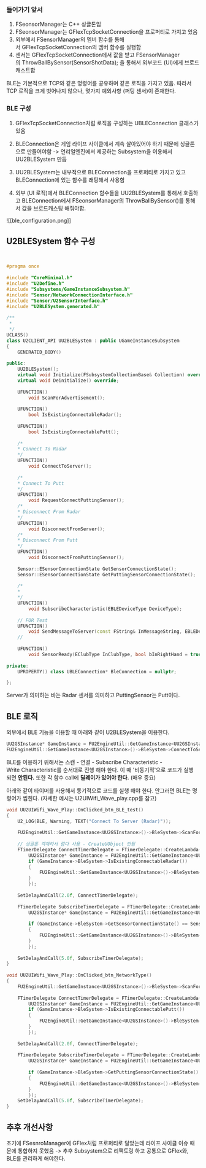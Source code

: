 
### 들어가기 앞서

1. FSeonsorManager는 C++ 싱글톤임
2. FSeonsorManager는 GFlexTcpSocketConnection을 프로퍼티로 가지고 있음
3. 외부에서 FSensorManager의 멤버 함수를 통해서 GFlexTcpSocketConnection의 멤버 함수를 실행함
4. 센서는 GFlexTcpSocketConnection에서 값을 받고 FSensorManager의 ThrowBallBySensor(SensorShotData); 을 통해서 외부코드 (UI)에게 브로드캐스트함

BLE는 기본적으로 TCP와 같은 명령어를 공유하며 같은 로직을 가지고 있음. 따라서 TCP 로직을 크게 벗어나지 않으나, 몇가지 예외사항 (퍼팅 센서)이 존재한다.

### BLE 구성

1. GFlexTcpSocketConnection처럼 로직을 구성하는 UBLEConnection 클래스가 있음
   
2. BLEConnection은 게임 라이프 사이클에서 계속 살아있어야 하기 때문에 싱글톤으로 만들어야함 -> 언리얼엔진에서 제공하는 Subsystem을 이용해서 UU2BLESystem 만듬
   
3. UU2BLESystem는 내부적으로 BLEConnection을 프로퍼티로 가지고 있고 BLEConnection에 있는 함수를 래핑해서 사용함
   
4. 외부 (UI 로직)에서 BLEConnection 함수들을 UU2BLESystem를 통해서 호출하고 BLEConnection에서 FSeonsorManager의 ThrowBallBySensor()를 통해서 값을 브로드캐스팅 해줘야함.

![[ble_configuration.png]]

## U2BLESystem 함수 구성

```cpp


#pragma once  
  
#include "CoreMinimal.h"  
#include "U2Define.h"  
#include "Subsystems/GameInstanceSubsystem.h"  
#include "Sensor/NetworkConnectionInterface.h"  
#include "Sensor/U2SensorInterface.h"  
#include "U2BLESystem.generated.h"  
  
/**  
 *  
 */  
UCLASS()  
class U2CLIENT_API UU2BLESystem : public UGameInstanceSubsystem  
{  
	GENERATED_BODY()  
  
public:  
	UU2BLESystem();  
	virtual void Initialize(FSubsystemCollectionBase& Collection) override;  
	virtual void Deinitialize() override;  
  
	UFUNCTION()  
		void ScanForAdvertisement();  
  
	UFUNCTION()  
		bool IsExistingConnectableRadar();  
  
	UFUNCTION()  
		bool IsExistingConnectablePutt();  
  
	/*  
	* Connect To Radar  
	*/  
	UFUNCTION()  
		void ConnectToServer();  
  
	/*  
	* Connect To Putt  
	*/  
	UFUNCTION()  
		void RequestConnectPuttingSensor();  
	/*  
	* Disconnect From Radar  
	*/  
	UFUNCTION()  
		void DisconnectFromServer();  
	/*  
	* Disconnect From Putt  
	*/  
	UFUNCTION()  
		void DisconnectFromPuttingSensor();  
  
	Sensor::ESensorConnectionState GetSensorConnectionState();  
	Sensor::ESensorConnectionState GetPuttingSensorConnectionState();  
  
	/*  
	*  
	*/  
	UFUNCTION()  
		void SubscribeCharacteristic(EBLEDeviceType DeviceType);  
  
	// FOR Test  
	UFUNCTION()  
		void SendMessageToServer(const FString& InMessageString, EBLEDeviceType DeviceType);  
	//  
  
	UFUNCTION()  
		void SensorReady(EClubType InClubType, bool bInRightHand = true);  
  
private:  
	UPROPERTY() class UBLEConnection* BleConnection = nullptr;  

};
```

Server가 의미하는 바는 Radar 센서를 의미하고 PuttingSensor는 Putt이다. 

## BLE 로직


외부에서 BLE 기능을 이용할 때 아래와 같이 U2BLESystem을 이용한다.

```cpp
UU2GSInstance* GameInstance = FU2EngineUtil::GetGameInstance<UU2GSInstance>();
FU2EngineUtil::GetGameInstance<UU2GSInstance>()->BleSystem->ConnectToServer();

```

  

BLE를 이용하기 위해서는 스캔 - 연결 - Subscribe Characteristic - Write Characteristic를 순서대로 진행 해야 한다. 이 때 '비동기적'으로 코드가 실행 되면 **안된다.** 또한 각 함수 call에 **딜레이가 있어야 한다.** (매우 중요)

아래와 같이 타이머를 사용해서 동기적으로 코드를 실행 해야 한다. 안그러면 BLE는 명령어가 씹힌다. (자세한 예시는 U2UIWifi_Wave_play.cpp를 참고)

```cpp
void UU2UIWifi_Wave_Play::OnClicked_btn_BLE_test()  
{  
	U2_LOG(BLE, Warning, TEXT("Connect To Server (Radar)"));  
  
	FU2EngineUtil::GetGameInstance<UU2GSInstance>()->BleSystem->ScanForAdvertisement()
  
	// 싱글톤 객체라서 람다 사용 - CreateUObject 안됨  
	FTimerDelegate ConnectTimerDelegate = FTimerDelegate::CreateLambda([]() {  
		UU2GSInstance* GameInstance = FU2EngineUtil::GetGameInstance<UU2GSInstance>();  
		if (GameInstance->BleSystem->IsExistingConnectableRadar())  
		{  
			FU2EngineUtil::GetGameInstance<UU2GSInstance>()->BleSystem->ConnectToServer();  
		}  
		});  
  
	SetDelayAndCall(2.0f, ConnectTimerDelegate);  
  
	FTimerDelegate SubscribeTimerDelegate = FTimerDelegate::CreateLambda([]() {  
		UU2GSInstance* GameInstance = FU2EngineUtil::GetGameInstance<UU2GSInstance>();  
  
		if (GameInstance->BleSystem->GetSensorConnectionState() == Sensor::ESensorConnectionState::WaitingResult)  
		{  
			FU2EngineUtil::GetGameInstance<UU2GSInstance>()->BleSystem->SubscribeCharacteristic(EBLEDeviceType::Radar);  
		}  
		});  
  
	SetDelayAndCall(5.0f, SubscribeTimerDelegate);  
}  
  
void UU2UIWifi_Wave_Play::OnClicked_btn_NetworkType()  
{  
	FU2EngineUtil::GetGameInstance<UU2GSInstance>()->BleSystem->ScanForAdvertisement();  
  
	FTimerDelegate ConnectTimerDelegate = FTimerDelegate::CreateLambda([]() {  
		UU2GSInstance* GameInstance = FU2EngineUtil::GetGameInstance<UU2GSInstance>();  
		if (GameInstance->BleSystem->IsExistingConnectablePutt())  
		{  
			FU2EngineUtil::GetGameInstance<UU2GSInstance>()->BleSystem->RequestConnectPuttingSensor();  
		}  
		});  
  
	SetDelayAndCall(2.0f, ConnectTimerDelegate);  
  
	FTimerDelegate SubscribeTimerDelegate = FTimerDelegate::CreateLambda([]() {  
		UU2GSInstance* GameInstance = FU2EngineUtil::GetGameInstance<UU2GSInstance>();  
  
		if (GameInstance->BleSystem->GetPuttingSensorConnectionState() == Sensor::ESensorConnectionState::WaitingResult)  
		{  
			FU2EngineUtil::GetGameInstance<UU2GSInstance>()->BleSystem->SubscribeCharacteristic(EBLEDeviceType::Putt);  
		}  
		});  
	SetDelayAndCall(5.0f, SubscribeTimerDelegate);  
}
```



## 추후 개선사항

초기에 FSesnroManager에 GFlex처럼 프로퍼티로 달았는데 라이프 사이클 이슈 때문에 통합하지 못했음 -> 추후 Subsystem으로 리팩토링 하고 공통으로 GFlex와, BLE를 관리하게 해야한다.


